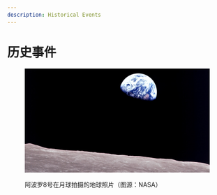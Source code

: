```yaml
---
description: Historical Events
---
```


# 历史事件

<figure><img src="../.gitbook/assets/apollo08_earthrise.jpg" alt=""><figcaption><p>阿波罗8号在月球拍摄的地球照片（图源：NASA）</p></figcaption></figure>

